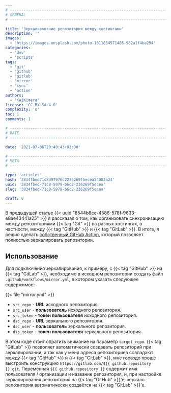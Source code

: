 ```yaml
---
# -------------------------------------------------------------------------------------------------------------------- #
# GENERAL
# -------------------------------------------------------------------------------------------------------------------- #

title: 'Зеркалирование репозитория между хостингами'
description: ''
images:
  - 'https://images.unsplash.com/photo-1611854571485-982a1f4ba294'
categories:
  - 'dev'
  - 'scripts'
tags:
  - 'git'
  - 'github'
  - 'gitlab'
  - 'mirror'
  - 'sync'
  - 'action'
authors:
  - 'KaiKimera'
license: 'CC-BY-SA-4.0'
complexity: '0'
toc: 1
comments: 1

# -------------------------------------------------------------------------------------------------------------------- #
# DATE
# -------------------------------------------------------------------------------------------------------------------- #

date: '2021-07-06T20:40:43+03:00'

# -------------------------------------------------------------------------------------------------------------------- #
# META
# -------------------------------------------------------------------------------------------------------------------- #

type: 'articles'
hash: '3834fbed71c8d97976c2236269f5ecea24083a24'
uuid: '3834fbed-71c8-5979-b6c2-236269f5ecea'
slug: '3834fbed-71c8-5979-b6c2-236269f5ecea'

draft: 0
---
```


В предыдущей статье {{< uuid "8544b8ce-4586-578f-9633-e8ae43441a25" >}} я рассказал о том, как организовать синхронизацию между репозиториями {{< tag "Git" >}} на разных хостингах, в частности, между {{< tag "GitHub" >}} и {{< tag "GitLab" >}}. В итоге, я решил сделать [собственный GitHub Action](https://github.com/ghastore/github-mirror), который позволяет полностью зеркалировать репозитории.

<!--more-->

## Использование

Для подключения зеркалирования, к примеру, с {{< tag "GitHub" >}} на {{< tag "GitLab" >}}, необходимо в исходном репозитории создать файл `.github/workflows/mirror.yml`, в котором указать следующее содержимое:

{{< file "mirror.yml" >}}

- `src_repo` - **URL** исходного репозитория.
- `src_user` - **пользователь** исходного репозитория.
- `src_token` - **токен пользователя** исходного репозитория.
- `dsc_repo` - **URL** зеркального репозитория.
- `dsc_user` - **пользователь** зеркального репозитория.
- `dsc_token` - **токен пользователя** зеркального репозитория.

В этом коде стоит обратить внимание на параметр `target_repo`. {{< tag "GitLab" >}} позволяет автоматически создавать репозиторий при зеркалировании, а так как у меня адреса репозиториев совпадают между {{< tag "GitHub" >}} и {{< tag "GitLab" >}}, мне гораздо проще выстроить конструкцию `https://gitlab.com/${{ github.repository }}.git`. Переменная `${{ github.repository }}` содержит имя пользователя / организации и название репозитория, и, при настройке зеркалирования репозитория на {{< tag "GitHub" >}}'е, зеркало репозитория автоматически создаётся на {{< tag "GitLab" >}}'е.
